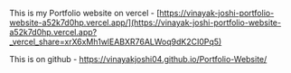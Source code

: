 This is my Portfolio website on vercel - [https://vinayak-joshi-portfolio-website-a52k7d0hp.vercel.app/](https://vinayak-joshi-portfolio-website-a52k7d0hp.vercel.app?_vercel_share=xrX6xMh1wlEABXR76ALWoq9dK2CI0Pq5)

This is on github - https://vinayakjoshi04.github.io/Portfolio-Website/
